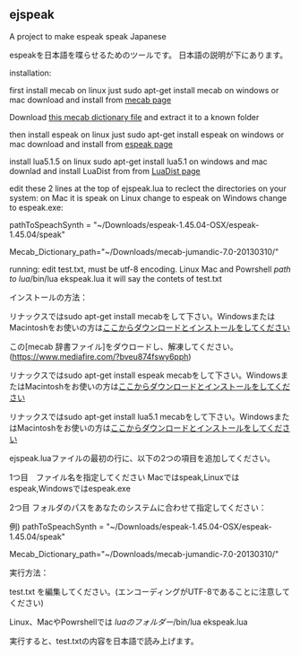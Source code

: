 ## ejspeak
A project to make espeak speak Japanese

espeakを日本語を喋らせるためのツールです。
日本語の説明が下にあります。

installation:

first install mecab on linux just sudo apt-get install mecab on windows or mac download and install from [mecab page](http://taku910.github.io/mecab/)


Download [this mecab dictionary file](https://www.mediafire.com/?bveu874fswy6pph)
and extract it to a known folder

then install espeak on linux just sudo apt-get install espeak on windows or mac download and install from [espeak page](http://espeak.sourceforge.net)


install lua5.1.5 on linux sudo apt-get install lua5.1 on windows and mac downlad and install LuaDist from from [LuaDist page](http://luadist.org)


edit these 2 lines at the top of ejspeak.lua to reclect the directories on your system: 
on Mac it is speak on Linux change to espeak on Windows change to espeak.exe:

pathToSpeachSynth = "~/Downloads/espeak-1.45.04-OSX/espeak-1.45.04/speak"

Mecab_Dictionary_path="~/Downloads/mecab-jumandic-7.0-20130310/"


running:
edit test.txt, must be utf-8 encoding.
Linux Mac and Powrshell *path to lua*/bin/lua ekspeak.lua
it will say the contets of test.txt

インストールの方法：


リナックスではsudo apt-get install mecabをして下さい。WindowsまたはMacintoshをお使いの方は[ここからダウンロードとインストールをしてください](http://taku910.github.io/mecab/)

この[mecab 辞書ファイル]をダウロードし、解凍してください。(https://www.mediafire.com/?bveu874fswy6pph)

リナックスではsudo apt-get install espeak mecabをして下さい。WindowsまたはMacintoshをお使いの方は[ここからダウンロードとインストールをしてください](http://espeak.sourceforge.net)

リナックスではsudo apt-get install lua5.1 mecabをして下さい。WindowsまたはMacintoshをお使いの方は[ここからダウンロードとインストールをしてください](http://luadist.org)


ejspeak.luaファイルの最初の行に、以下の2つの項目を追加してください。
 
1つ目　ファイル名を指定してください
Macではspeak,Linuxではespeak,Windowsではespeak.exe

2つ目 フォルダのパスをあなたのシステムに合わせて指定してください：
 
例)
pathToSpeachSynth = "~/Downloads/espeak-1.45.04-OSX/espeak-1.45.04/speak"

Mecab_Dictionary_path="~/Downloads/mecab-jumandic-7.0-20130310/"

実行方法：

test.txt を編集してください。(エンコーディングがUTF-8であることに注意してください)

Linux、MacやPowrshellでは *luaのフォルダー*/bin/lua ekspeak.lua

実行すると、test.txtの内容を日本語で読み上げます。
